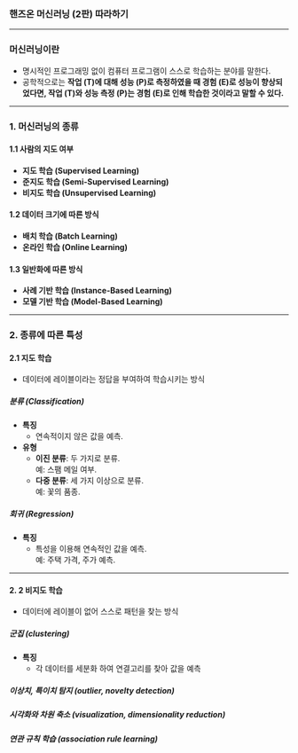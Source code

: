 ### 핸즈온 머신러닝 (2판) 따라하기

---

### 머신러닝이란
- 명시적인 프로그래밍 없이 컴퓨터 프로그램이 스스로 학습하는 분야를 말한다.
- 공학적으로는 **작업 \(T\)에 대해 성능 \(P\)로 측정하였을 때 경험 \(E\)로 성능이 향상되었다면, 작업 \(T\)와 성능 측정 \(P\)는 경험 \(E\)로 인해 학습한 것이라고 말할 수 있다.**

---

### 1. 머신러닝의 종류
#### 1.1 사람의 지도 여부
- **지도 학습 (Supervised Learning)**
- **준지도 학습 (Semi-Supervised Learning)**
- **비지도 학습 (Unsupervised Learning)**

#### 1.2 데이터 크기에 따른 방식
- **배치 학습 (Batch Learning)**  
- **온라인 학습 (Online Learning)**  

#### 1.3 일반화에 따른 방식
- **사례 기반 학습 (Instance-Based Learning)**  
- **모델 기반 학습 (Model-Based Learning)**  

---

### 2. 종류에 따른 특성
#### 2.1 지도 학습
- 데이터에 레이블이라는 정답을 부여하여 학습시키는 방식

##### 분류 (Classification)
- **특징**  
  - 연속적이지 않은 값을 예측.
- **유형**  
  - **이진 분류**: 두 가지로 분류.  
    예: 스팸 메일 여부.
  - **다중 분류**: 세 가지 이상으로 분류.  
    예: 꽃의 품종.

##### 회귀 (Regression)
- **특징**  
  - 특성을 이용해 연속적인 값을 예측.  
    예: 주택 가격, 주가 예측.

---
#### 2. 2 비지도 학습
- 데이터에 레이블이 없어 스스로 패턴을 찾는 방식
##### 군집 (clustering)
- **특징**
  - 각 데이터를 세분화 하여 연결고리를 찾아 값을 예측
##### 이상치, 특이치 탐지 (outlier, novelty detection)
##### 시각화와 차원 축소 (visualization, dimensionality reduction)
##### 연관 규칙 학습 (association rule learning)